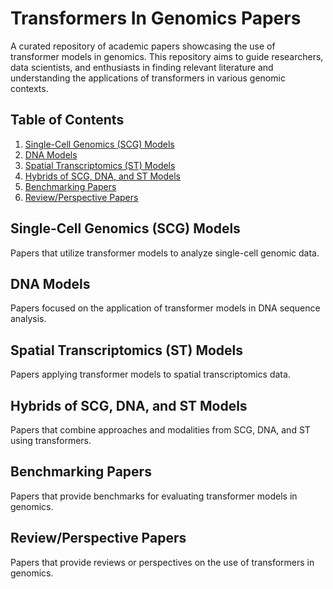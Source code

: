 # Transformers In Genomics Papers
A curated repository of academic papers showcasing the use of transformer models in genomics. This repository aims to guide researchers, data scientists, and enthusiasts in finding relevant literature and understanding the applications of transformers in various genomic contexts.

## Table of Contents
1. [Single-Cell Genomics (SCG) Models](#scg-models)
2. [DNA Models](#dna-models)
3. [Spatial Transcriptomics (ST) Models](#st-models)
4. [Hybrids of SCG, DNA, and ST Models](#hybrids-of-scg-dna-models-and-st-models)
5. [Benchmarking Papers](#benchmarking-papers)
6. [Review/Perspective Papers](#reviewperspective-papers)

## Single-Cell Genomics (SCG) Models
Papers that utilize transformer models to analyze single-cell genomic data.

## DNA Models
Papers focused on the application of transformer models in DNA sequence analysis.

## Spatial Transcriptomics (ST) Models
Papers applying transformer models to spatial transcriptomics data.

## Hybrids of SCG, DNA, and ST Models
Papers that combine approaches and modalities from SCG, DNA, and ST using transformers.

## Benchmarking Papers
Papers that provide benchmarks for evaluating transformer models in genomics.

## Review/Perspective Papers
Papers that provide reviews or perspectives on the use of transformers in genomics.

